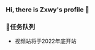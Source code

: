 ### Hi, there is Zxwy's profile 👋

### 📃任务队列
+ 视频站将于2022年底开站
<!--
+ 制作谷歌娘DeepVocal声库
+ 
+ 好好学习，天天向上
<!--
**ZxwyWebSite/zxwywebsite** is a ✨ _special_ ✨ repository because its `README.md` (this file) appears on your GitHub profile.

Here are some ideas to get you started:

- 🔭 I’m currently working on ...
- 🌱 I’m currently learning ...
- 👯 I’m looking to collaborate on ...
- 🤔 I’m looking for help with ...
- 💬 Ask me about ...
- 📫 How to reach me: ...
- 😄 Pronouns: ...
- ⚡ Fun fact: ...
-->
